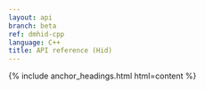 ```yaml
---
layout: api
branch: beta
ref: dmhid-cpp
language: C++
title: API reference (Hid)
---
```

{% include anchor_headings.html html=content %}